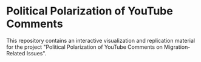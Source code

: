 # Political Polarization of YouTube Comments

This repository contains an interactive visualization and replication material for the project "Political Polarization of YouTube Comments on Migration-Related Issues". 
